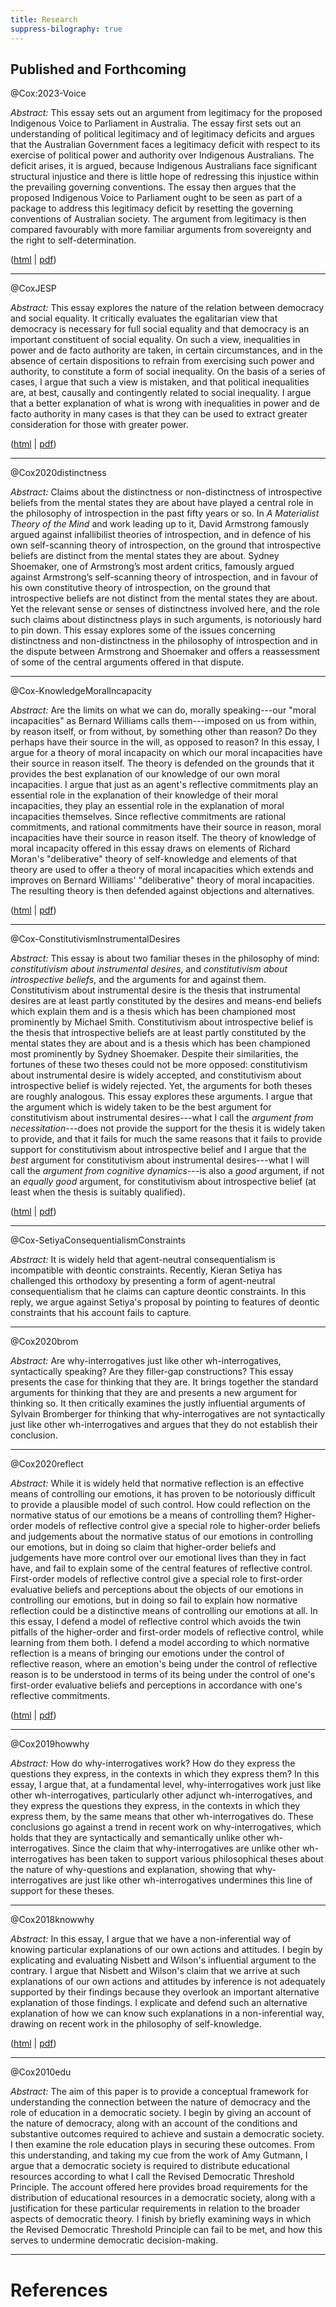 ```yaml
---
title: Research
suppress-bilography: true
---
```


## Published and Forthcoming

@Cox:2023-Voice 

*Abstract:* This essay sets out an argument from legitimacy for the proposed
Indigenous Voice to Parliament in Australia. The essay first sets out an
understanding of political legitimacy and of legitimacy deficits and argues
that the Australian Government faces a legitimacy deficit with respect to its
exercise of political power and authority over Indigenous Australians. The
deficit arises, it is argued, because Indigenous Australians face significant
structural injustice and there is little hope of redressing this injustice
within the prevailing governing conventions. The essay then argues that the
proposed Indigenous Voice to Parliament ought to be seen as part of a package
to address this legitimacy deficit by resetting the governing conventions of
Australian society. The argument from legitimacy is then compared favourably with more familiar arguments from sovereignty and the right to
self-determination. 

([html](publications/political_legitimacy_and_the_indigenous_voice_to_parliament.html) | [pdf](https://doi.org/10.1111/japp.12692))

---

@CoxJESP

*Abstract:* This essay explores the nature of the relation between democracy and social equality. It critically evaluates the egalitarian view that democracy is necessary for full social equality and that democracy is an important constituent of social equality. On such a view, inequalities in power and de facto authority are taken, in certain circumstances, and in the absence of certain dispositions to refrain from exercising such power and authority, to constitute a form of social inequality. On the basis of a series of cases, I argue that such a view is mistaken, and that political inequalities are, at best, causally and contingently related to social inequality. I argue that a better explanation of what is wrong with inequalities in power and de facto authority in many cases is that they can be used to extract greater consideration for those with greater power.

([html](publications/democracy_and_social_equality.html) | [pdf](https://doi.org/10.26556%2Fjesp.v23i1.1890))

---

@Cox2020distinctness

*Abstract:* Claims about the distinctness or non-distinctness of introspective
beliefs from the mental states they are about have played a central role in the
philosophy of introspection in the past fifty years or so. In *A Materialist
Theory of the Mind* and work leading up to it, David Armstrong famously argued
against infallibilist theories of introspection, and in defence of his own
self-scanning theory of introspection, on the ground that introspective beliefs
are distinct from the mental states they are about. Sydney Shoemaker, one of
Armstrong’s most ardent critics, famously argued against Armstrong’s
self-scanning theory of introspection, and in favour of his own constitutive
theory of introspection, on the ground that introspective beliefs are not
distinct from the mental states they are about. Yet the relevant sense or
senses of distinctness involved here, and the role such claims about
distinctness plays in such arguments, is notoriously hard to pin down. This
essay explores some of the issues concerning distinctness and non-distinctness
in the philosophy of introspection and in the dispute between Armstrong and
Shoemaker and offers a reassessment of some of the central arguments offered in
that dispute.

---

@Cox-KnowledgeMoralIncapacity

*Abstract:*  Are the limits on what we can do, morally speaking---our "moral
incapacities" as Bernard Williams calls them---imposed on us from within, by
reason itself, or from without, by something other than reason? Do they perhaps
have their source in the will, as opposed to reason? In this essay, I argue for
a theory of moral incapacity on which our moral incapacities have their source
in reason itself. The theory is defended on the grounds that it provides the
best explanation of our  knowledge  of our own moral incapacities. I argue that
just as an agent's reflective commitments play an essential role in the
explanation of their knowledge of their moral incapacities, they play an
essential role in the explanation of moral incapacities themselves. Since
reflective commitments are rational commitments, and rational commitments have
their source in reason, moral incapacities have their source in reason itself.
The theory of knowledge of moral incapacity offered in this essay draws on
elements of Richard Moran's "deliberative" theory of self-knowledge and
elements of that theory are used to offer a theory of moral incapacities which
extends and improves on Bernard Williams' "deliberative" theory of moral
incapacities. The resulting theory is then defended against objections and
alternatives.

([html](publications/knowledge_of_moral_incapacity.html) | [pdf](publications/knowledge_of_moral_incapacity.pdf))

--- 

@Cox-ConstitutivismInstrumentalDesires

*Abstract:* This essay is about two familiar theses in the philosophy of
mind: *constitutivism about instrumental desires*, and *constitutivism about
introspective beliefs*, and the arguments for and against them. Constitutivism
about instrumental desire is the thesis that instrumental desires are at least
partly constituted by the desires and means-end beliefs which explain them and
is a thesis which has been championed most prominently by Michael Smith.
Constitutivism about introspective belief is the thesis that introspective
beliefs are at least partly constituted by the mental states they are about and
is a thesis which has been championed most prominently by Sydney Shoemaker.
Despite their similarities, the fortunes of these two theses could not be more
opposed: constitutivism about instrumental desire is widely accepted, and
constitutivism about introspective belief is widely rejected. Yet, the
arguments for both theses are roughly analogous. This essay explores these
arguments. I argue that the argument which is widely taken to be the best
argument for constitutivism about instrumental desires---what I call the
*argument from necessitation*---does not provide the support for the thesis it
is widely taken to provide, and that it fails for much the same reasons that it
fails to provide support for constitutivism about introspective belief and I
argue that the *best* argument for constitutivism about instrumental
desires---what I will call the *argument from cognitive dynamics*---is also a
*good* argument, if not an *equally good* argument, for constitutivism about
introspective belief (at least when the thesis is suitably qualified).

([html](publications/constitutivism_about_instrumental_desires_and_introspective_beliefs.html) | [pdf](https://doi.org/10.48106/dial.v74.i4.02))

---

@Cox-SetiyaConsequentialismConstraints

*Abstract:* It is widely held that agent-neutral consequentialism is
incompatible with deontic constraints. Recently, Kieran Setiya has challenged
this orthodoxy by presenting a form of agent-neutral consequentialism that he
claims can capture deontic constraints. In this reply, we argue against
Setiya's proposal by pointing to features of deontic constraints that his
account fails to capture. 

---

@Cox2020brom

*Abstract:* Are why-interrogatives just like other wh-interrogatives,
syntactically speaking? Are they filler-gap constructions? This essay presents
the case for thinking that they are. It brings together the standard arguments
for thinking that they are and presents a new argument for thinking so. It
then critically examines the justly influential arguments of Sylvain
Bromberger for thinking that why-interrogatives are not syntactically just
like other wh-interrogatives and argues that they do not establish their
conclusion.

---

@Cox2020reflect

*Abstract:* While it is widely held that normative reflection is an effective
means of controlling our emotions, it has proven to be notoriously difficult
to provide a plausible model of such control. How could reflection on the
normative status of our emotions be a means of controlling them? Higher-order
models of reflective control give a special role to higher-order beliefs and
judgements about the normative status of our emotions in controlling our
emotions, but in doing so claim that higher-order beliefs and judgements have
more control over our emotional lives than they in fact have, and fail to
explain some of the central features of reflective control.  First-order
models of reflective control give a special role to first-order evaluative
beliefs and perceptions about the objects of our emotions in controlling our
emotions, but in doing so fail to explain how normative reflection could be a
distinctive means  of controlling our emotions at all. In this essay, I defend
a model of reflective control which avoids the twin pitfalls of the
higher-order and first-order models of reflective control, while learning from
them both. I defend a model according to which normative reflection is a
means of bringing our emotions under the control of reflective reason, where
an emotion's being under the control of reflective reason is to be understood
in terms of its being under the control of one's first-order evaluative
beliefs and perceptions in accordance with one's reflective commitments.

([html](publications/only_reflect.html) | [pdf](publications/only_reflect.pdf))

---

@Cox2019howwhy

*Abstract:* How do why-interrogatives work? How do they express the questions
they express, in the contexts in which they express them? In this essay, I
argue that, at a fundamental level, why-interrogatives work just like other
wh-interrogatives, particularly other adjunct wh-interrogatives, and they
express the questions they express, in the contexts in which they express them,
by the same means that other wh-interrogatives do. These conclusions go against
a trend in recent work on why-interrogatives, which holds that they are
syntactically and semantically unlike other wh-interrogatives. Since the claim
that why-interrogatives are unlike other wh-interrogatives has been taken to
support various philosophical theses about the nature of why-questions and
explanation, showing that why-interrogatives are just like other
wh-interrogatives undermines this line of support for these theses.

---

@Cox2018knowwhy

*Abstract:* In this essay, I argue that we have a non-inferential way of knowing
particular explanations of our own actions and attitudes. I begin by
explicating and evaluating Nisbett and Wilson's influential argument to
the contrary. I argue that Nisbett and Wilson's claim that we arrive at
such explanations of our own actions and attitudes by inference is not
adequately supported by their findings because they overlook an
important alternative explanation of those findings. I explicate and
defend such an alternative explanation of how we can know such
explanations in a non-inferential way, drawing on recent work in the
philosophy of self-knowledge.

([html](publications/knowing_why.html) | [pdf](publications/knowing_why.pdf))

---

@Cox2010edu

*Abstract:* The aim of this paper is to provide a conceptual framework for understanding the connection between the nature of democracy and the role of education in a democratic society. I begin by giving an account of the nature of democracy, along with an account of the conditions and substantive outcomes required to achieve and sustain a democratic society. I then examine the role education plays in securing these outcomes. From this understanding, and taking my cue from the work of Amy Gutmann, I argue that a democratic society is required to distribute educational resources according to what I call the Revised Democratic Threshold Principle. The account offered here provides broad requirements for the distribution of educational resources in a democratic society, along with a justification for these particular requirements in relation to the broader aspects of democratic theory. I finish by briefly examining ways in which the Revised Democratic Threshold Principle can fail to be met, and how this serves to undermine democratic decision-making.

---

# References
